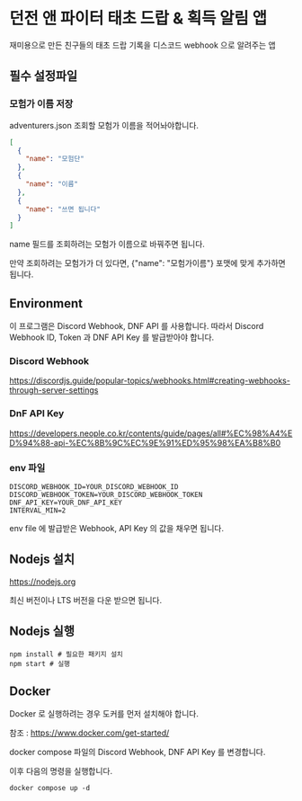# 던전 앤 파이터 태초 드랍 & 획득 알림 앱
재미용으로 만든 친구들의 태초 드랍 기록을 디스코드 webhook 으로 알려주는 앱

## 필수 설정파일
### 모험가 이름 저장
adventurers.json 조회할 모험가 이름을 적어놔야합니다.
```json
[
  {
    "name": "모험단"
  },
  {
    "name": "이름"
  },
  {
    "name": "쓰면 됩니다"
  }
]
```
name 필드를 조회하려는 모험가 이름으로 바꿔주면 됩니다.

만약 조회하려는 모험가가 더 있다면, {"name": "모험가이름"} 포맷에 맞게 추가하면 됩니다.

## Environment
이 프로그램은 Discord Webhook, DNF API 를 사용합니다. 따라서 Discord Webhook ID, Token 과 DNF API Key 를 발급받아야 합니다.

### Discord Webhook
https://discordjs.guide/popular-topics/webhooks.html#creating-webhooks-through-server-settings

### DnF API Key
https://developers.neople.co.kr/contents/guide/pages/all#%EC%98%A4%ED%94%88-api-%EC%8B%9C%EC%9E%91%ED%95%98%EA%B8%B0

### env 파일
```properties
DISCORD_WEBHOOK_ID=YOUR_DISCORD_WEBHOOK_ID
DISCORD_WEBHOOK_TOKEN=YOUR_DISCORD_WEBHOOK_TOKEN
DNF_API_KEY=YOUR_DNF_API_KEY
INTERVAL_MIN=2
```
env file 에 발급받은 Webhook, API Key 의 값을 채우면 됩니다. 

## Nodejs 설치
https://nodejs.org

최신 버전이나 LTS 버전을 다운 받으면 됩니다.

## Nodejs 실행
```shell
npm install # 필요한 패키지 설치
npm start # 실행
```

## Docker
Docker 로 실행하려는 경우 도커를 먼저 설치해야 합니다.

참조 : https://www.docker.com/get-started/

docker compose 파일의 Discord Webhook, DNF API Key 를 변경합니다.

이후 다음의 명령을 실행합니다.
```shell
docker compose up -d
```